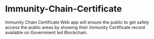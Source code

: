 # Immunity-Chain-Certificate
Immunity Chain Certificate Web app will ensure the public to get safely access the public areas by showing their Immunity Certificate record available on Government led Blockchain.
